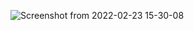 ![Screenshot from 2022-02-23 15-30-08](https://user-images.githubusercontent.com/55447090/155329006-0dd3bd8c-25b2-4f7f-8ccf-5129a30eb2fb.png)
